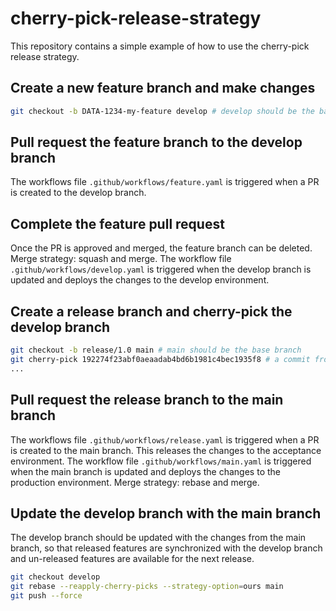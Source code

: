 # cherry-pick-release-strategy

This repository contains a simple example of how to use the cherry-pick release strategy.

## Create a new feature branch and make changes

```bash
git checkout -b DATA-1234-my-feature develop # develop should be the base branch
```

## Pull request the feature branch to the develop branch
The workflows file `.github/workflows/feature.yaml` is triggered when a PR is created to the develop branch.

## Complete the feature pull request
Once the PR is approved and merged, the feature branch can be deleted.
Merge strategy: squash and merge.
The workflow file `.github/workflows/develop.yaml` is triggered when the develop branch is updated and deploys the changes to the develop environment.

## Create a release branch and cherry-pick the develop branch
```bash
git checkout -b release/1.0 main # main should be the base branch
git cherry-pick 192274f23abf0aeaadab4bd6b1981c4bec1935f8 # a commit from the develop branch
...
```

## Pull request the release branch to the main branch
The workflows file `.github/workflows/release.yaml` is triggered when a PR is created to the main branch.
This releases the changes to the acceptance environment.
The workflow file `.github/workflows/main.yaml` is triggered when the main branch is updated and deploys the changes to the production environment.
Merge strategy: rebase and merge.

## Update the develop branch with the main branch
The develop branch should be updated with the changes from the main branch, so that released features are synchronized with the develop branch and un-released features are available for the next release.

```bash
git checkout develop
git rebase --reapply-cherry-picks --strategy-option=ours main
git push --force
```